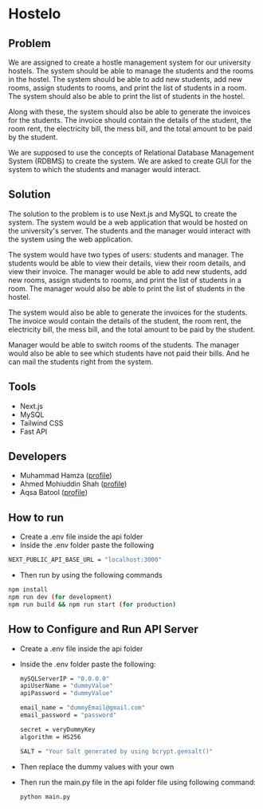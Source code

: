 # Hostelo

## Problem

We are assigned to create a hostle management system for our university hostels. The system should be able to manage the students and the rooms in the hostel. The system should be able to add new students, add new rooms, assign students to rooms, and print the list of students in a room. The system should also be able to print the list of students in the hostel.

Along with these, the system should also be able to generate the invoices for the students. The invoice should contain the details of the student, the room rent, the electricity bill, the mess bill, and the total amount to be paid by the student.

We are supposed to use the concepts of Relational Database Management System (RDBMS) to create the system. We are asked to create GUI for the system to which the students and manager would interact.

## Solution

The solution to the problem is to use Next.js and MySQL to create the system. The system would be a web application that would be hosted on the university's server. The students and the manager would interact with the system using the web application.

The system would have two types of users: students and manager. The students would be able to view their details, view their room details, and view their invoice. The manager would be able to add new students, add new rooms, assign students to rooms, and print the list of students in a room. The manager would also be able to print the list of students in the hostel.

The system would also be able to generate the invoices for the students. The invoice would contain the details of the student, the room rent, the electricity bill, the mess bill, and the total amount to be paid by the student.

Manager would be able to switch rooms of the students. The manager would also be able to see which students have not paid their bills. And he can mail the students right from the system.

## Tools

- Next.js
- MySQL
- Tailwind CSS
- Fast API

## Developers

- Muhammad Hamza ([profile](https://github.com/CodeWhizHamza))
- Ahmed Mohiuddin Shah ([profile](https://github.com/Ahmed-Mohiuddin-Shah))
- Aqsa Batool ([profile](https://github.com/WhizAqsa))

## How to run

- Create a .env file inside the api folder
- Inside the .env folder paste the following

```bash
NEXT_PUBLIC_API_BASE_URL = "localhost:3000"
```

- Then run by using the following commands

```bash
npm install
npm run dev (for development)
npm run build && npm run start (for production)
```

## How to Configure and Run API Server

- Create a .env file inside the api folder
- Inside the .env folder paste the following:

  ```bash
  mySQLServerIP = "0.0.0.0"
  apiUserName = "dummyValue"
  apiPassword = "dummyValue"

  email_name = "dummyEmail@gmail.com"
  email_password = "password"

  secret = veryDummyKey
  algorithm = HS256

  SALT = "Your Salt generated by using bcrypt.gensalt()"
  ```

- Then replace the dummy values with your own
- Then run the main.py file in the api folder file using following command:
  ```bash
  python main.py
  ```

